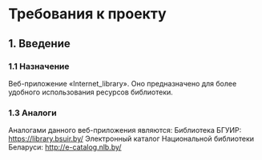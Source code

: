 # Требования к проекту <a name="introduction"></a>
## 1. Введение
### 1.1 Назначение
Bеб-приложение «Internet_library». Оно предназначено для более удобного использования ресурсов библиотеки.
### 1.3 Аналоги
Аналогами данного веб-приложения являются:
Библиотека БГУИР:
https://library.bsuir.by/
Электронный каталог Национальной библиотеки Беларуси:
http://e-catalog.nlb.by/


